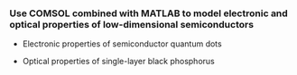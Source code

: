 ### Use COMSOL combined with MATLAB to model electronic and optical properties of low-dimensional semiconductors

- Electronic properties of semiconductor quantum dots 

- Optical properties of single-layer black phosphorus